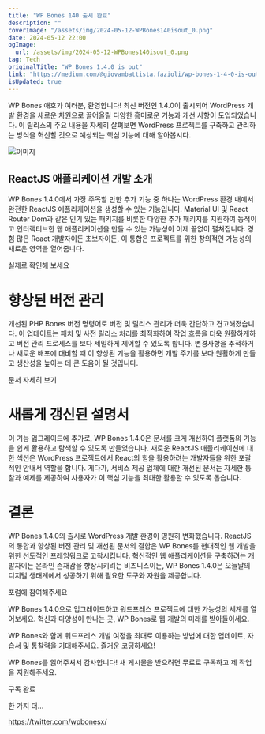 ```yaml
---
title: "WP Bones 140 출시 완료"
description: ""
coverImage: "/assets/img/2024-05-12-WPBones140isout_0.png"
date: 2024-05-12 22:00
ogImage: 
  url: /assets/img/2024-05-12-WPBones140isout_0.png
tag: Tech
originalTitle: "WP Bones 1.4.0 is out"
link: "https://medium.com/@giovambattista.fazioli/wp-bones-1-4-0-is-out-343d51df838d"
isUpdated: true
---
```





WP Bones 애호가 여러분, 환영합니다! 최신 버전인 1.4.0이 출시되어 WordPress 개발 환경을 새로운 차원으로 끌어올릴 다양한 흥미로운 기능과 개선 사항이 도입되었습니다. 이 릴리스의 주요 내용을 자세히 살펴보면 WordPress 프로젝트를 구축하고 관리하는 방식을 혁신할 것으로 예상되는 핵심 기능에 대해 알아봅시다.

![이미지](/assets/img/2024-05-12-WPBones140isout_0.png)

## ReactJS 애플리케이션 개발 소개

WP Bones 1.4.0에서 가장 주목할 만한 추가 기능 중 하나는 WordPress 환경 내에서 완전한 ReactJS 애플리케이션을 생성할 수 있는 기능입니다. Material UI 및 React Router Dom과 같은 인기 있는 패키지를 비롯한 다양한 추가 패키지를 지원하여 동적이고 인터랙티브한 웹 애플리케이션을 만들 수 있는 가능성이 이제 끝없이 펼쳐집니다. 경험 많은 React 개발자이든 초보자이든, 이 통합은 프로젝트를 위한 창의적인 가능성의 새로운 영역을 열어줍니다.



실제로 확인해 보세요

# 향상된 버전 관리

개선된 PHP Bones 버전 명령어로 버전 및 릴리스 관리가 더욱 간단하고 견고해졌습니다. 이 업데이트는 패치 및 사전 릴리스 처리를 최적화하여 작업 흐름을 더욱 원활하게하고 버전 관리 프로세스를 보다 세밀하게 제어할 수 있도록 합니다. 변경사항을 추적하거나 새로운 배포에 대비할 때 이 향상된 기능을 활용하면 개발 주기를 보다 원활하게 만들고 생산성을 높이는 데 큰 도움이 될 것입니다.

문서 자세히 보기



# 새롭게 갱신된 설명서

이 기능 업그레이드에 추가로, WP Bones 1.4.0은 문서를 크게 개선하여 플랫폼의 기능을 쉽게 활용하고 탐색할 수 있도록 만들었습니다. 새로운 ReactJS 애플리케이션에 대한 섹션은 WordPress 프로젝트에서 React의 힘을 활용하려는 개발자들을 위한 포괄적인 안내서 역할을 합니다. 게다가, 서비스 제공 업체에 대한 개선된 문서는 자세한 통찰과 예제를 제공하여 사용자가 이 핵심 기능을 최대한 활용할 수 있도록 돕습니다.

# 결론

WP Bones 1.4.0의 출시로 WordPress 개발 환경이 영원히 변화했습니다. ReactJS의 통합과 향상된 버전 관리 및 개선된 문서의 결합은 WP Bones를 현대적인 웹 개발을 위한 선도적인 프레임워크로 고착시킵니다. 혁신적인 웹 애플리케이션을 구축하려는 개발자이든 온라인 존재감을 향상시키려는 비즈니스이든, WP Bones 1.4.0은 오늘날의 디지털 생태계에서 성공하기 위해 필요한 도구와 자원을 제공합니다.



포럼에 참여해주세요

WP Bones 1.4.0으로 업그레이드하고 워드프레스 프로젝트에 대한 가능성의 세계를 열어보세요. 혁신과 다양성이 만나는 곳, WP Bones로 웹 개발의 미래를 받아들이세요.

WP Bones와 함께 워드프레스 개발 여정을 최대로 이용하는 방법에 대한 업데이트, 자습서 및 통찰력을 기대해주세요. 즐거운 코딩하세요!

WP Bones를 읽어주셔서 감사합니다! 새 게시물을 받으려면 무료로 구독하고 제 작업을 지원해주세요.



구독 완료

한 가지 더...

https://twitter.com/wpbonesx/